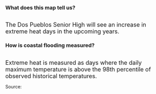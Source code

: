 ### What does this map tell us?
<br>
<span style="font-size:18px;">The Dos Pueblos Senior High will see an increase in extreme heat days in the upcoming years.</span>
<br>

### How is coastal flooding measured?

<br>
<span style="font-size:18px;">Extreme heat is measured as days where the daily maximum temperature is above the 98th percentile of observed historical temperatures.</span>

Source: